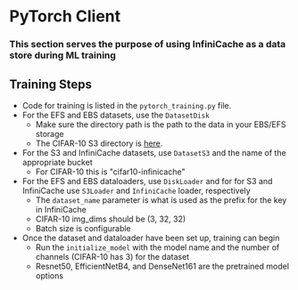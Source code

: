 # PyTorch Client
### This section serves the purpose of using InfiniCache as a data store during ML training

## Training Steps
* Code for training is listed in the `pytorch_training.py` file.
* For the EFS and EBS datasets, use the `DatasetDisk`
    * Make sure the directory path is the path to the data in your EBS/EFS storage
    * The CIFAR-10 S3 directory is [here](https://cifar10-infinicache.s3.amazonaws.com/).
* For the S3 and InfiniCache datasets, use `DatasetS3` and the name of the appropriate bucket
    * For CIFAR-10 this is "cifar10-infinicache"
* For the EFS and EBS dataloaders, use `DiskLoader` and for for S3 and InfiniCache use `S3Loader` and `InfiniCache` loader, respectively
    * The `dataset_name` parameter is what is used as the prefix for the key in InfiniCache
    * CIFAR-10 img_dims should be (3, 32, 32)
    * Batch size is configurable
* Once the dataset and dataloader have been set up, training can begin
    * Run the `initialize_model` with the model name and the number of channels (CIFAR-10 has 3) for the dataset
    * Resnet50, EfficientNetB4, and DenseNet161 are the pretrained model options

